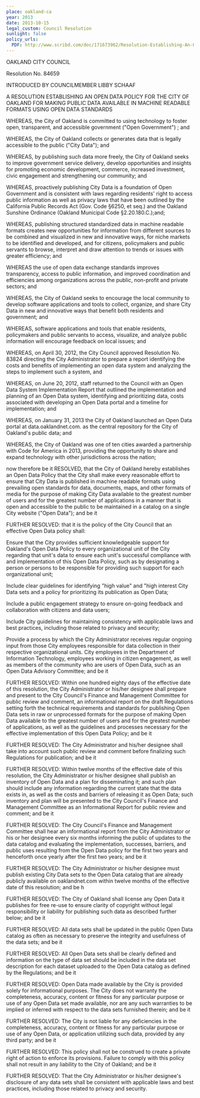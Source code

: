 ```yaml
---
place: oakland-ca
year: 2013
date: 2013-10-15
legal_custom: Council Resolution
sunlight: false
policy_urls:
  PDF: http://www.scribd.com/doc/171673962/Resolution-Establishing-An-Open-Data-Policy-For-The-City-Of-Oakland-For-Making-Public-Data-Available-In-Machine-Readable-Formats-Using-Open-Data-Stand
---
```


OAKLAND CITY COUNCIL

Resolution No. 84659

INTRODUCED BY COUNCILMEMBER LIBBY SCHAAF

A RESOLUTION ESTABLISHING AN OPEN DATA POLICY FOR THE CITY OF OAKLAND FOR MAKING PUBLIC DATA AVAILABLE IN MACHINE READABLE FORMATS USING OPEN DATA STANDARDS

<span class="g-goals-and-values">WHEREAS, the City of Oakland is committed to using technology to foster open, transparent, and accessible government ("Open Government") ; and

WHEREAS, the City of Oakland collects or generates data that is legally accessible to the public ("City Data"); and

WHEREAS, by publishing such data more freely, the City of Oakland seeks to improve government service delivery, develop opportunities and insights for promoting economic development, commerce, increased investment, civic engagement and strengthening our community; and</span>

<span class="g-build-on-precedent"><span class="g-goals-and-values"><span class="g-sensitive-information">WHEREAS, proactively publishing City Data is a foundation of Open Government and is consistent with laws regarding residents' right to access public information as well as privacy laws that have been outlined by the California Public Records Act (Gov. Code §6250, et seq.) and the Oakland Sunshine Ordinance (Oakland Municipal Code §2.20.180.C.);</span></span>and;

<span class="g-open-formats">WHEREAS, publishing structured standardized data in machine readable formats creates new opportunities for information from different sources to be combined and visualized in new and innovative ways, for niche markets to be identified and developed, and for citizens, policymakers and public servants to browse, interpret and draw attention to trends or issues with greater efficiency; and</span>

WHEREAS the use of open data exchange standards improves transparency, access to public information, and improved coordination and efficiencies among organizations across the public, non-profit and private sectors; and

WHEREAS, the City of Oakland seeks to encourage the local community to develop software applications and tools to collect, organize, and share City Data in new and innovative ways that benefit both residents and government; and

WHEREAS, software applications and tools that enable residents, policymakers and public servants to access, visualize, and analyze public information will encourage feedback on local issues; and</span>

WHEREAS, on April 30, 2012, the City Council approved Resolution No. 83824 directing the City Administrator to prepare a report identifying the costs and benefits of implementing an open data system and analyzing the steps to implement such a system, and

<span class="g-data-portals-and-websites">WHEREAS, on June 20, 2012, staff returned to the Council with an Open Data System Implementation Report that outlined the implementation and planning of an Open Data system, identifying and prioritizing data, costs associated with developing an Open Data portal and a timeline for implementation; and

WHEREAS, on January 31, 2013 the City of Oakland launched an Open Data portal at data.oaklandnet.com. as the central repository for the City of Oakland's public data; and</span>

WHEREAS, the City of Oakland was one of ten cities awarded a partnership with Code for America in 2013, providing the opportunity to share and expand technology with other jurisdictions across the nation; 

now therefore be it <span class="def-open"><span class="g-open-formats">RESOLVED, that the City of Oakland hereby establishes an Open Data Policy that the City shall make every reasonable effort to ensure that City Data is published in machine readable formats using prevailing open standards for data, documents, maps, and other formats of media for the purpose of making City Data available to the greatest number of users and for the greatest number of applications in a manner that is open and accessible to the public to be maintained in a catalog on a single City website ("Open Data"); and be it</span></span>

<span class="g-oversight-authority"><span class="g-public-participation">FURTHER RESOLVED: that it is the policy of the City Council that an effective Open Data policy shall:

Ensure that the City provides sufficient knowledgeable support for Oakland's Open Data Policy to every organizational unit of the City regarding that unit's data to ensure each unit's successful compliance with and implementation of this Open Data Policy, such as by designating a person or persons to be responsible for providing such support for each organizational unit;

Include clear guidelines for identifying "high value" and "high interest City Data sets and a policy for prioritizing its publication as Open Data; 

Include a public engagement strategy to ensure on-going feedback and collaboration with citizens and data users;</span></span>

<span class="g-sensitive-information"><span class="g-oversight-authority"><span class="g-public-participation">Include City guidelines for maintaining consistency with applicable laws and best practices, including those related to privacy and security;</span> 

Provide a process by which the City Administrator receives regular ongoing input from those City employees responsible for data collection in their respective organizational units. City employees in the Department of Information </span></span> Technology, employees working in citizen engagement, as well as members of the community who are users of Open Data, such as an Open Data Advisory Committee; and be it

FURTHER RESOLVED: <span class="g-prioritization"><span class="g-public-participation">Within one hundred eighty days of the effective date of this resolution</span>, the City Administrator or his/her designee shall prepare and present to the City Council's Finance and Management Committee for public review and comment, an informational report on the draft Regulations setting forth the technical requirements and standards for publishing Open Data sets in raw or unprocessed formats for the purpose of making Open Data available to the greatest number of users and for the greatest number of applications, as well as the guidelines and processes necessary for the effective implementation of this Open Data Policy; and be it

FURTHER RESOLVED: The City Administrator and his/her designee shall take into account such public review and comment before finalizing such Regulations for publication; and be it</span>

<span class="g-lists-of-holdings"><span class="g-public-participation"><span class="g-data-quality">FURTHER RESOLVED: Within twelve months of the effective date of this resolution, the City Administrator or his/her designee shall publish an inventory of Open Data and a plan for disseminating it; and such plan should include any information regarding the current state that the data exists in, as well as the costs and barriers of releasing it as Open Data; such inventory and plan will be presented to the City Council's Finance and Management Committee as an Informational Report for public review and comment; and be it</span></span></span>

<span class="g-data-quality">FURTHER RESOLVED: The City Council's Finance and Management Committee shall hear an informational report from the City Administrator or his or her designee every six months informing the public of updates to the data catalog and evaluating the implementation, successes, barriers, and public uses resulting from the Open Data policy for the first two years and henceforth once yearly after the first two years; and be it</span>

FURTHER RESOLVED: The City Administrator or his/her designee must publish existing City Data sets to the Open Data catalog that are already publicly available on oaklandnet.com within twelve months of the effective date of this resolution; and be h

<span class="g-open-access">FURTHER RESOLVED: <span class="g-license-free">The City of Oakland shall license any Open Data it publishes for free re-use to ensure clarity of copyright without legal responsibility or liability for publishing such data as described further below;</span> and be it</span>

FURTHER RESOLVED: All data sets shall be updated in the public Open Data catalog as often as necessary to preserve the integrity and usefulness of the data sets; and be it

<span class="g-metadata">FURTHER RESOLVED: All Open Data sets shall be clearly defined and information on the type of data set should be included in the data set description for each dataset uploaded to the Open Data catalog as defined by the Regulations; and be it</span>

FURTHER RESOLVED: Open Data made available by the City is provided solely for informational purposes. The City does not warranty the completeness, accuracy, content or fitness for any particular purpose or use of any Open Data set made available, nor are any such warranties to be implied or inferred with respect to the data sets furnished therein; and be it

FURTHER RESOLVED: The City is not liable for any deficiencies in the completeness, accuracy, content or fitness for any particular purpose or use of any Open Data, or application utilizing such data, provided by any third party; and be it

FURTHER RESOLVED: This policy shall not be construed to create a private right of action to enforce its provisions. Failure to comply with this policy shall not result in any liability to the City of Oakland; and be it

<span class="g-sensitive-information">FURTHER RESOLVED: That the City Administrator or his/her designee's disclosure of any data sets shall be consistent with applicable laws and best practices, including those related to privacy and security.</span>
